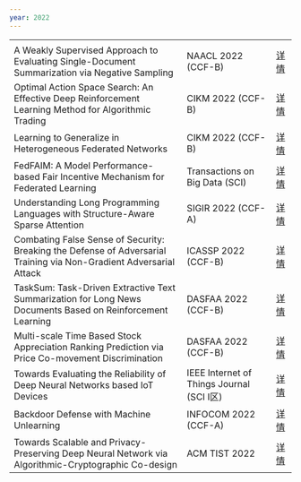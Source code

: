 ```yaml
---
year: 2022
---
```


<table class="publication-table">
  <tbody>
    <tr class="publication-table-first-row">
      <td class="col-md-8"></td>
      <td class="col-md-3"></td>
      <td class="col-md-1"></td>
    </tr>
    <tr>
      <td>A Weakly Supervised Approach to Evaluating Single-Document Summarization via Negative Sampling</td>
      <td>NAACL 2022 (CCF-B)</td>
      <td><a href="#">详情</a></td>
    </tr>
    <tr>
      <td>Optimal Action Space Search: An Effective Deep Reinforcement Learning Method for Algorithmic Trading</td>
      <td>CIKM 2022 (CCF-B)</td>
      <td><a href="#">详情</a></td>
    </tr>
    <tr>
      <td>Learning to Generalize in Heterogeneous Federated Networks</td>
      <td>CIKM 2022 (CCF-B)</td>
      <td><a href="#">详情</a></td>
    </tr>
    <tr>
      <td>FedFAIM: A Model Performance-based Fair Incentive Mechanism for Federated Learning</td>
      <td>Transactions on Big Data (SCI)</td>
      <td><a href="#">详情</a></td>
    </tr>
    <tr>
      <td>Understanding Long Programming Languages with Structure-Aware Sparse Attention</td>
      <td>SIGIR 2022 (CCF-A)</td>
      <td><a href="#">详情</a></td>
    </tr>
    <tr>
      <td>Combating False Sense of Security: Breaking the Defense of Adversarial Training via Non-Gradient Adversarial Attack</td>
      <td>ICASSP 2022 (CCF-B)</td>
      <td><a href="#">详情</a></td>
    </tr>
    <tr>
      <td>TaskSum: Task-Driven Extractive Text Summarization for Long News Documents Based on Reinforcement Learning</td>
      <td>DASFAA 2022 (CCF-B)</td>
      <td><a href="#">详情</a></td>
    </tr>
    <tr>
      <td>Multi-scale Time Based Stock Appreciation Ranking Prediction via Price Co-movement Discrimination</td>
      <td>DASFAA 2022 (CCF-B)</td>
      <td><a href="#">详情</a></td>
    </tr>
    <tr>
      <td>Towards Evaluating the Reliability of Deep Neural Networks based IoT Devices</td>
      <td>IEEE Internet of Things Journal (SCI I区)</td>
      <td><a href="#">详情</a></td>
    </tr>
    <tr>
      <td>Backdoor Defense with Machine Unlearning</td>
      <td>INFOCOM 2022 (CCF-A)</td>
      <td><a href="#">详情</a></td>
    </tr>
    <tr>
      <td>Towards Scalable and Privacy-Preserving Deep Neural Network via Algorithmic-Cryptographic Co-design</td>
      <td>ACM TIST 2022</td>
      <td><a href="#">详情</a></td>
    </tr>
  </tbody>
</table>
